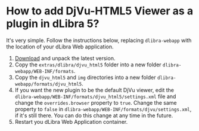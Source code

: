 # How to add DjVu-HTML5 Viewer as a plugin in dLibra 5?

It's very simple. Follow the instructions below, replacing `dlibra-webapp` with the location of your dLibra Web application.
1. [Download](https://github.com/mateusz-matela/djvu-html5/releases) and unpack the latest version.
2. Copy the `extras/dlibra/djvu_html5` folder into a new folder `dlibra-webapp/WEB-INF/formats`.
3. Copy the `djvu_html5` and `img` directories into a new folder `dlibra-webapp/formats/djvu_html5`.
4. If you want the new plugin to be the default DjVu viewer, edit the `dlibra-webapp/WEB-INF/formats/djvu_html5/settings.xml` file and change the `overrides.browser` property to `true`. Change the same property to `false` in `dlibra-webapp/WEB-INF/formats/djvu/settings.xml`, if it's still there. You can do this change at any time in the future.
5. Restart you dLibra Web Application container.
